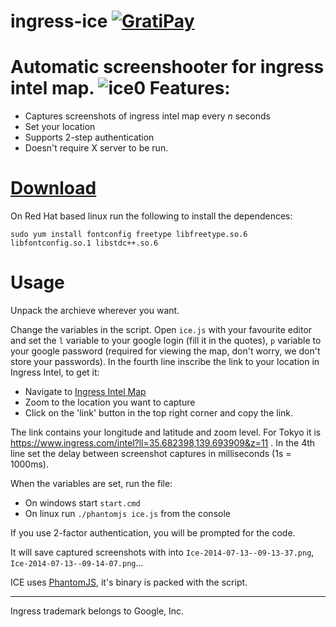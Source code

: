 ingress-ice [![GratiPay](//img.shields.io/gratipay/ni_bogd.svg)](https://gratipay.com/ni_bogd/)
===========

Automatic screenshooter for ingress intel map.
![ice0](https://cloud.githubusercontent.com/assets/2771136/3548090/6441370c-08a6-11e4-9b0a-84a2992af060.png)
Features:
=========
 - Captures screenshots of ingress intel map every *n* seconds
 - Set your location 
 - Supports 2-step authentication
 - Doesn't require X server to be run.

[Download](https://github.com/nibogd/ingress-ice/releases)
========

On Red Hat based linux run the following to install the dependences:
```
sudo yum install fontconfig freetype libfreetype.so.6 libfontconfig.so.1 libstdc++.so.6
```

Usage
=====
Unpack the archieve wherever you want.

Change the variables in the script. Open `ice.js` with your favourite editor and set the `l` variable to your google login (fill it in the quotes), `p` variable to your google password (required for viewing the map, don't worry, we don't store your passwords). In the fourth line inscribe the link to your location in Ingress Intel, to get it:
 - Navigate to [Ingress Intel Map](http://ingress.com/intel)
 - Zoom to the location you want to capture
 - Click on the 'link' button in the top right corner and copy the link.

The link contains your longitude and latitude and zoom level. For Tokyo it is https://www.ingress.com/intel?ll=35.682398,139.693909&z=11 . In the 4th line set the delay between screenshot captures in milliseconds (1s = 1000ms). 

When the variables are set, run the file:
- On windows start `start.cmd`
- On linux run `./phantomjs ice.js` from the console

If you use 2-factor authentication, you will be prompted for the code.

It will save captured screenshots with into `Ice-2014-07-13--09-13-37.png`, `Ice-2014-07-13--09-14-07.png`...

ICE uses [PhantomJS](http://phantomjs.org/), it's binary is packed with the script.
<hr>
Ingress trademark belongs to Google, Inc.
